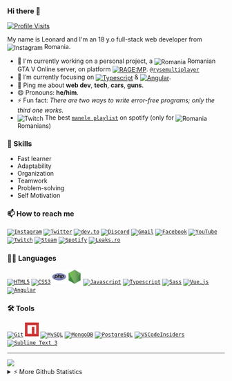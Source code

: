 ### Hi there 👋

[![Profile Visits](https://badges.pufler.dev/visits/LeonardSSH/LeonardSSH?style=flat-square&color=c3002f)](https://pufler.dev/git-badges/)

My name is Leonard and I'm an 18 y.o full-stack web developer from <img src="https://github.com/LeonardSSH/LeonardSSH/blob/master/romania.png" alt="Instagram" width="26" align="center"> Romania.

- 🏢 I'm currently working on a personal project, a <img src="https://github.com/LeonardSSH/LeonardSSH/blob/master/romania.png" alt="Romania" width="26" align="center"> Romanian GTA V Online server, on platform [<img src="https://github.com/LeonardSSH/LeonardSSH/blob/master/ragemp.png" alt="RAGE:MP" width="20" align="center">][RAGEMP]. [`@rysemultiplayer`]
- 🌱 I’m currently focusing on [<img src="https://github.com/LeonardSSH/LeonardSSH/blob/master/typescript.svg" alt="Typescript" width="26" align="center">][TS] & [<img src="https://github.com/LeonardSSH/LeonardSSH/blob/master/angular.svg" alt="Angular" width="28" align="center">][Angular].
- 💬 Ping me about **web dev**, **tech**, **cars**, **guns**.
- 😄 Pronouns: **he/him**.
- ⚡️ Fun fact: *There are two ways to write error-free programs; only the third one works.*
- <img src="https://github.com/LeonardSSH/LeonardSSH/blob/master/spotify.svg" alt="Twitch" width="24" align="center"> The best [`manele playlist`] on spotify (only for <img src="https://github.com/LeonardSSH/LeonardSSH/blob/master/romania.png" alt="Romania" width="26" align="center"> Romanians)

<!--   - A multi purpose, open source [<img src="https://github.com/LeonardSSH/LeonardSSH/blob/master/discord.svg" alt="Discord" width="26" align="center">][`discord`] bot. You can find all related repos [`@TheValetBot`]. -->

<!--
#### 🥅 2020 Goals: 
   - [ ] Contribute more to Open Source projects
   - [ ] Make my own framework for the [`@TheValetBot`]
   - [ ] Finish [`@TheValetBot`] 😂
   - [ ] Learn [<img src="https://github.com/LeonardSSH/LeonardSSH/blob/master/typescript.svg" alt="Typescript" width="26" align="center">][TS] & [<img src="https://github.com/LeonardSSH/LeonardSSH/blob/master/angular.svg" alt="Angular" width="32" align="center">][Angular]
   - [ ] Learn more about API
   - [ ] Make the basic systems required for the GTA V Server [`@rysemultiplayer`]
-->
   
### 🌟 Skills
   - Fast learner
   - Adaptability
   - Organization
   - Teamwork
   - Problem-solving
   - Self Motivation

### 📫 How to reach me
<code>[<img src="https://github.com/LeonardSSH/LeonardSSH/blob/master/instagram.svg" alt="Instagram" width="32px">][Instagram]</code>
<code>[<img src="https://github.com/LeonardSSH/LeonardSSH/blob/master/twitter.svg" alt="Twitter" width="32">][Twitter]</code>
<code>[<img src="https://practicaldev-herokuapp-com.freetls.fastly.net/assets/devlogo-pwa-512.png" alt="dev.to" width="32">][DevTo]</code>
<code>[<img src="https://github.com/LeonardSSH/LeonardSSH/blob/master/discord.svg" alt="Discord" width="32">][Discord]</code>
<code>[<img src="https://github.com/LeonardSSH/LeonardSSH/blob/master/gmail.svg" alt="Gmail" width="32">][Gmail]</code>
<code>[<img src="https://github.com/LeonardSSH/LeonardSSH/blob/master/facebook.svg" alt="Facebook" width="32">][Facebook]</code>
<code>[<img src="https://github.com/LeonardSSH/LeonardSSH/blob/master/youtube.svg" alt="YouTube" width="32">][YouTube]</code>
<code>[<img src="https://github.com/LeonardSSH/LeonardSSH/blob/master/twitch.svg" alt="Twitch" width="32">][Twitch]</code>
<code>[<img src="https://github.com/LeonardSSH/LeonardSSH/blob/master/steam.svg" alt="Steam" width="32">][Steam]</code>
<code>[<img src="https://github.com/LeonardSSH/LeonardSSH/blob/master/spotify.svg" alt="Spotify" width="32">][Spotify]</code>
<code>[<img src="https://github.com/LeonardSSH/LeonardSSH/blob/master/leaks-logo.png" alt="Leaks.ro" width="30">][Leaks-Profile]</code>

### 👨‍💻 Languages
<code>[<img src="https://github.com/LeonardSSH/LeonardSSH/blob/master/html5.svg" alt="HTML5" width="36">][HTML5]</code>
<code>[<img src="https://github.com/LeonardSSH/LeonardSSH/blob/master/css3.svg" alt="CSS3" width="36">][CSS3]</code>
<code>[<img src="https://raw.githubusercontent.com/github/explore/ccc16358ac4530c6a69b1b80c7223cd2744dea83/topics/php/php.png" alt="PHP" width="32">][PHP]</code>
<code>[<img src="https://raw.githubusercontent.com/github/explore/80688e429a7d4ef2fca1e82350fe8e3517d3494d/topics/nodejs/nodejs.png" alt="Node.js" width="32">][Node.js]</code>
<code>[<img src="https://github.com/LeonardSSH/LeonardSSH/blob/master/javascript.svg" alt="Javascript" width="36">][JS]</code>
<code>[<img src="https://github.com/LeonardSSH/LeonardSSH/blob/master/typescript.svg" alt="Typescript" width="36">][TS]</code>
<code>[<img src="https://github.com/LeonardSSH/LeonardSSH/blob/master/sass.svg" alt="Sass" width="36">][Sass]</code>
<code>[<img src="https://github.com/LeonardSSH/LeonardSSH/blob/master/vue.svg" alt="Vue.js" width="36">][Vue.js]</code>
<code>[<img src="https://github.com/LeonardSSH/LeonardSSH/blob/master/angular.svg" alt="Angular" width="38">][Angular]</code>

### 🛠️ Tools
<code>[<img src="https://github.com/LeonardSSH/LeonardSSH/blob/master/git.svg" alt="Git" width="36">][Git]</code>
<code>[<img src="https://raw.githubusercontent.com/github/explore/80688e429a7d4ef2fca1e82350fe8e3517d3494d/topics/npm/npm.png" alt="Node Package Manager" width="32">][npm]</code>
<code>[<img src="https://i.imgur.com/SrEvsTW.png" alt="MySQL" width="32">][MySQL]</code>
<code>[<img src="https://github.com/LeonardSSH/LeonardSSH/blob/master/mongodb.svg" alt="MongoDB" width="32">][MongoDB]</code>
<code>[<img src="https://github.com/LeonardSSH/LeonardSSH/blob/master/postgresql.svg" alt="PostgreSQL" width="32">][PostgreSQL]</code>
<code>[<img src="https://github.com/LeonardSSH/LeonardSSH/blob/master/vscodeinsiders.svg" alt="VSCodeInsiders" width="32">][VSCode Insiders]</code>
<code>[<img src="https://github.com/LeonardSSH/LeonardSSH/blob/master/sublimetext.svg" alt="Sublime Text 3" width="32">][Sublime Text 3]</code>

<hr>

<a href="https://github.com/leonardssh">
	<img src="https://github-readme-stats-eight-theta.vercel.app/api?username=leonardssh&show_icons=true&include_all_commits=true&count_private=true&bg_color=1c1c1c&hide_border=true&text_color=ffffff&title_color=c3002f&icon_color=c3002f" />
</a>

<details>
   <summary>⚡ More Github Statistics</summary>
   
   <br>
   
<!--START_SECTION:waka-->
**🐱 My Github Data** 

> 🏆 1,694 Contributions in the Year 2020
 > 
> 📦 51.6 kB Used in Github's Storage 
 > 
> 💼 Opted to Hire
 > 
> 📜 10 Public Repositories
 > 
> 🔑 9 Private Repositories 

**I'm an Early 🐤** 

```text
🌞 Morning    119 commits    ███░░░░░░░░░░░░░░░░░░░░░░   12.02% 
🌆 Daytime    459 commits    ███████████░░░░░░░░░░░░░░   46.36% 
🌃 Evening    356 commits    █████████░░░░░░░░░░░░░░░░   35.96% 
🌙 Night      56 commits     █░░░░░░░░░░░░░░░░░░░░░░░░   5.66%

```
📅 **I'm Most Productive on Thursday** 

```text
Monday       96 commits     ██░░░░░░░░░░░░░░░░░░░░░░░   9.7% 
Tuesday      131 commits    ███░░░░░░░░░░░░░░░░░░░░░░   13.23% 
Wednesday    170 commits    ████░░░░░░░░░░░░░░░░░░░░░   17.17% 
Thursday     220 commits    █████░░░░░░░░░░░░░░░░░░░░   22.22% 
Friday       94 commits     ██░░░░░░░░░░░░░░░░░░░░░░░   9.49% 
Saturday     203 commits    █████░░░░░░░░░░░░░░░░░░░░   20.51% 
Sunday       76 commits     ██░░░░░░░░░░░░░░░░░░░░░░░   7.68%

```


📊 **This Week I Spent My Time On** 

```text
💬 Programming Languages: 
JSON                     2 hrs 51 mins       ████░░░░░░░░░░░░░░░░░░░░░   19.36% 
Bash                     2 hrs 35 mins       ████░░░░░░░░░░░░░░░░░░░░░   17.56% 
YAML                     2 hrs 31 mins       ████░░░░░░░░░░░░░░░░░░░░░   17.06% 
Stylus                   1 hr 44 mins        ███░░░░░░░░░░░░░░░░░░░░░░   11.77% 
Vue.js                   1 hr 25 mins        ██░░░░░░░░░░░░░░░░░░░░░░░   9.69%

🔥 Editors: 
VS Code                  14 hrs 46 mins      █████████████████████████   100.0%

💻 Operating System: 
Windows                  14 hrs 46 mins      █████████████████████████   100.0%

```

**I Mostly Code in CSS** 

```text
CSS                      4 repos             █████████░░░░░░░░░░░░░░░░   36.36% 
JavaScript               3 repos             ██████░░░░░░░░░░░░░░░░░░░   27.27% 
TypeScript               2 repos             ████░░░░░░░░░░░░░░░░░░░░░   18.18% 
HTML                     1 repos             ██░░░░░░░░░░░░░░░░░░░░░░░   9.09% 
TSQL                     1 repos             ██░░░░░░░░░░░░░░░░░░░░░░░   9.09%

```



<!--END_SECTION:waka-->

</details>

<!--START_SECTION:links-->

[`discord`]:               https://discord.com/

[`@TheValetBot`]:          https://github.com/TheValetBot

[RAGEMP]:                  https://rage.mp/
[`@rysemultiplayer`]:      https://github.com/rysemultiplayer


[Instagram]:               https://www.instagram.com/leonardssh22/
[Twitter]:                 https://twitter.com/leonardssh_22
[DevTo]:                   https://dev.to/leonardssh
[Discord]:                 https://discord.com/users/290131759159443457
[Gmail]:                   mailto:contact@leonard.pw
[Facebook]:                https://www.facebook.com/leonardssh22
[YouTube]:                 https://www.youtube.com/LeonardSSH
[Twitch]:                  https://www.twitch.tv/leonardssh22
[Steam]:                   https://steamcommunity.com/id/leonardssh/
[Spotify]:                 https://open.spotify.com/user/dwte9evqj8dph3ke924c7olpt

[HTML5]:                   https://developer.mozilla.org/en-US/docs/Web/HTML
[CSS3]:                    https://developer.mozilla.org/en-US/docs/Web/CSS
[PHP]:                     https://www.php.net/
[Node.js]:                 https://nodejs.org/en/
[JS]:                      https://developer.mozilla.org/en-US/docs/Web/JavaScript
[TS]:                      https://www.typescriptlang.org/
[Sass]:                    https://sass-lang.com/
[Vue.js]:                  https://vuejs.org/
[Angular]:                 https://angular.io/

[Git]:                     https://git-scm.com/
[npm]:                     https://npmjs.com
[MySQL]:                   https://www.mysql.com/
[MongoDB]:                 https://www.mongodb.com/
[PostgreSQL]:              https://www.postgresql.org/
[VSCode Insiders]:         https://code.visualstudio.com/insiders/
[Sublime Text 3]:          https://www.sublimetext.com/

[`manele playlist`]:       https://open.spotify.com/playlist/329xtb1CReijERQqI6dJCV?si=Lhlzc7MGT2yTmI4V46tarA
[Leaks-Profile]:           https://www.leaks.ro/profile/8-leonard/

<!--END_SECTION:links-->
